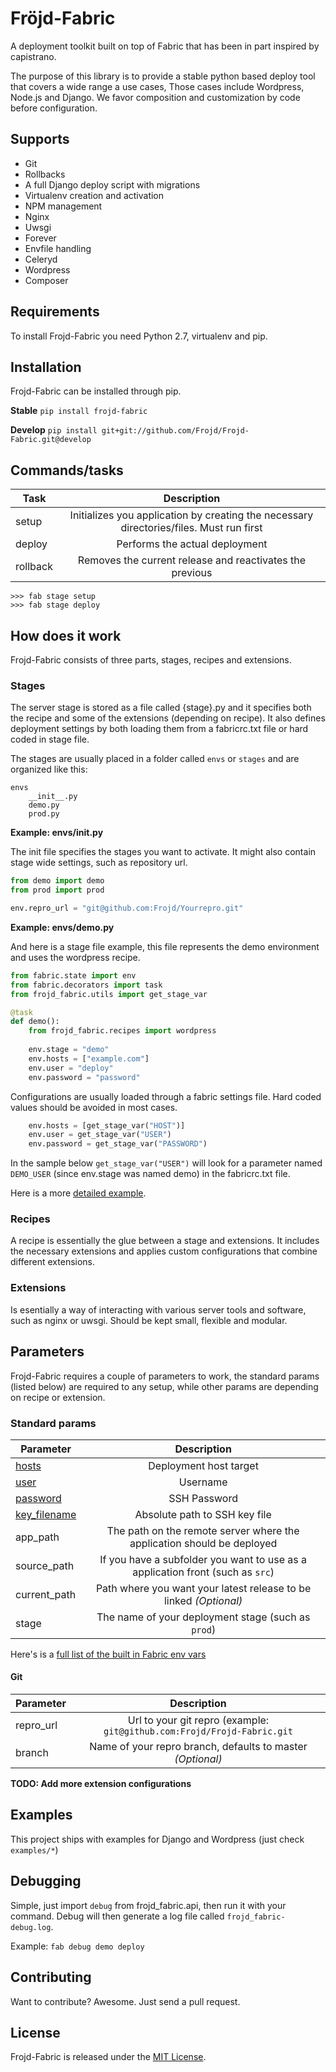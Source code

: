 # Fröjd-Fabric
A deployment toolkit built on top of Fabric that has been in part inspired by capistrano.

The purpose of this library is to provide a stable python based deploy tool that covers a wide range a use cases,
Those cases include Wordpress, Node.js and Django. We favor composition and customization by code before configuration.

## Supports
- Git
- Rollbacks
- A full Django deploy script with migrations
- Virtualenv creation and activation
- NPM management
- Nginx
- Uwsgi
- Forever
- Envfile handling
- Celeryd
- Wordpress
- Composer

## Requirements
To install Frojd-Fabric you need Python 2.7, virtualenv and pip.

## Installation
Frojd-Fabric can be installed through pip.

**Stable**
`pip install frojd-fabric`

**Develop**
`pip install git+git://github.com/Frojd/Frojd-Fabric.git@develop`

## Commands/tasks

|Task|Description|
|----------|:-------------:|
|setup|Initializes you application by creating the necessary directories/files. Must run first|
|deploy|Performs the actual deployment|
|rollback|Removes the current release and reactivates the previous|

```
>>> fab stage setup
>>> fab stage deploy
```


## How does it work
Frojd-Fabric consists of three parts, stages, recipes and extensions.

### Stages
The server stage is stored as a file called {stage}.py and it specifies both the recipe and some of the extensions (depending on recipe). It also defines deployment settings by both loading them from a fabricrc.txt file or hard coded in stage file.

The stages are usually placed in a folder called `envs` or `stages` and are organized like this:

```
envs
	__init__.py
	demo.py
	prod.py
```

**Example: envs/__init__.py**

The init file specifies the stages you want to activate. It might also contain stage wide settings, such as repository url.

```python
from demo import demo
from prod import prod

env.repro_url = "git@github.com:Frojd/Yourrepro.git"
```

**Example: envs/demo.py**

And here is a stage file example, this file represents the demo environment and uses the wordpress recipe.

```python
from fabric.state import env
from fabric.decorators import task
from frojd_fabric.utils import get_stage_var

@task
def demo():
	from frojd_fabric.recipes import wordpress
	
	env.stage = "demo"
	env.hosts = ["example.com"]
	env.user = "deploy"
	env.password = "password"
```

Configurations are usually loaded through a fabric settings file. Hard coded values should be avoided in most cases.

```python
	env.hosts = [get_stage_var("HOST")]
	env.user = get_stage_var("USER")
	env.password = get_stage_var("PASSWORD")
```

In the sample below `get_stage_var("USER")` will look for a parameter named `DEMO_USER` (since env.stage was named demo) in the fabricrc.txt file.

Here is a more [detailed example](https://github.com/Frojd/Frojd-Fabric/blob/develop/examples/django/fabricrc.template.txt).

### Recipes
A recipe is essentially the glue between a stage and extensions. It includes the necessary extensions and applies custom configurations that combine different extensions.

### Extensions
Is esentially a way of interacting with various server tools and software, such as nginx or uwsgi. Should be kept small, flexible and modular.

## Parameters
Frojd-Fabric requires a couple of parameters to work, the standard params (listed below) are required to any setup, while other params are depending on recipe or extension.

### Standard params

|Parameter|Description|
|----------|:-------------:|
|[hosts](http://docs.fabfile.org/en/1.10/usage/env.html#hosts)|Deployment host target|
|[user](http://docs.fabfile.org/en/1.10/usage/env.html#user)|Username|
|[password](http://docs.fabfile.org/en/1.10/usage/env.html#password)|SSH Password|
|[key_filename](http://docs.fabfile.org/en/1.10/usage/env.html#key-filename)|Absolute path to SSH key file|
|app_path|The path on the remote server where the application should be deployed|
|source_path|If you have a subfolder you want to use as a application front (such as `src`)|
|current_path|Path where you want your latest release to be linked *(Optional)*|
|stage|The name of your deployment stage (such as `prod`)|

Here's is a [full list of the built in Fabric env vars](http://docs.fabfile.org/en/1.10/usage/env.html#environment-as-configuration)

#### Git
|Parameter|Description|
|----------|:-------------:|
|repro_url|Url to your git repro (example: `git@github.com:Frojd/Frojd-Fabric.git`|
|branch|Name of your repro branch, defaults to master *(Optional)*|

**TODO: Add more extension configurations**

## Examples
This project ships with examples for Django and Wordpress (just check `examples/*`)

## Debugging
Simple, just import `debug` from frojd_fabric.api, then run it with your command.
Debug will then generate a log file called `frojd_fabric-debug.log`.

Example: `fab debug demo deploy`


## Contributing
Want to contribute? Awesome. Just send a pull request.


## License
Frojd-Fabric is released under the [MIT License](http://www.opensource.org/licenses/MIT).

